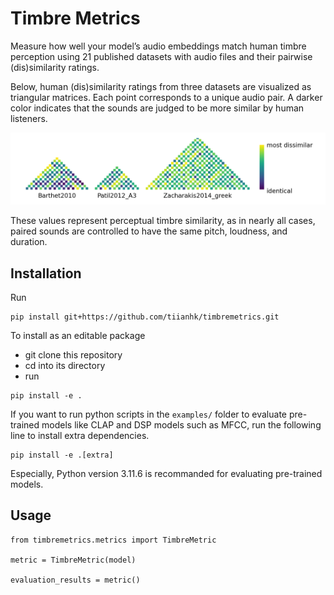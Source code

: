 # Timbre Metrics

Measure how well your model’s audio embeddings match human timbre perception using 21 published datasets with audio files and their pairwise (dis)similarity ratings.

Below, human (dis)similarity ratings from three datasets are visualized as triangular matrices. Each point corresponds to a unique audio pair. A darker color indicates that the sounds are judged to be more similar by human listeners.

![Dissimilarities between audio stimuli judged by humans](assets/true_dissim.png)

These values represent perceptual timbre similarity, as in nearly all cases, paired sounds are controlled to have the same pitch, loudness, and duration.

## Installation
Run
```
pip install git+https://github.com/tiianhk/timbremetrics.git
```
To install as an editable package
 - git clone this repository
 - cd into its directory
 - run
```
pip install -e .
```
If you want to run python scripts in the `examples/` folder to evaluate pre-trained models like CLAP and DSP models such as MFCC, run the following line to install extra dependencies.
```
pip install -e .[extra]
```
Especially, Python version 3.11.6 is recommanded for evaluating pre-trained models.

## Usage
```
from timbremetrics.metrics import TimbreMetric

metric = TimbreMetric(model)

evaluation_results = metric()
```

